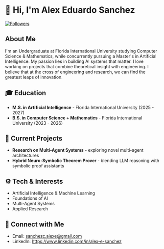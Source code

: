 # 👋 Hi, I'm Alex Eduardo Sanchez

[![Followers](https://img.shields.io/github/followers/thealepo?label=Followers&style=flat-square)](https://github.com/thealepo)

## About Me
I'm an Undergraduate at Florida International University studying Computer Science & Mathematics, while concurrently pursuing a Master's in Artificial Intelligence.
My passion lies in building AI systems that matter. I love working on projects that combine theoretical insight with engineering. I believe that at the cross of engineering and research, we can find the greatest leaps of innovation.

## 🎓 Education
- **M.S. in Artificial Intelligence** - Florida International University (2025 - 2027)
- **B.S. in Computer Science + Mathematics** - Florida International University (2023 - 2026)

## 🔭 Current Projects
- **Research on Multi-Agent Systems** - exploring novel multi-agent architectures
- **Hybrid Neuro-Symbolic Theorem Prover** - blending LLM reasoning with symbolic proof assistants

## ⚙️ Tech & Interests
- Artificial Intelligence & Machine Learning
- Foundations of AI
- Multi-Agent Systems
- Applied Research

## 🤝 Connect with Me
- Email: sanchezc.alexe@gmail.com
- LinkedIn: https://www.linkedin.com/in/alex-e-sanchez
